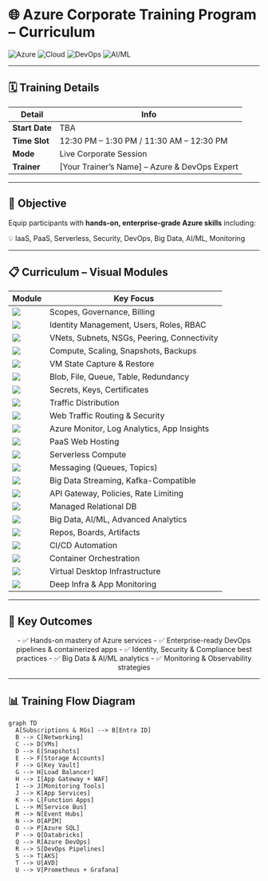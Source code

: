 # 🌐 Azure Corporate Training Program – Curriculum

![Azure](https://img.shields.io/badge/Azure-Microsoft-blue?style=for-the-badge)
![Cloud](https://img.shields.io/badge/Cloud-Professional-orange?style=for-the-badge)
![DevOps](https://img.shields.io/badge/DevOps-CI/CD-green?style=for-the-badge)
![AI/ML](https://img.shields.io/badge/AI%2FML-Advanced-purple?style=for-the-badge)

---

## 🗓 Training Details
| Detail | Info |
|--------|------|
| **Start Date** | TBA |
| **Time Slot** | 12:30 PM – 1:30 PM / 11:30 AM – 12:30 PM |
| **Mode** | Live Corporate Session |
| **Trainer** | [Your Trainer’s Name] – Azure & DevOps Expert |

---

## 🎯 Objective
Equip participants with **hands-on, enterprise-grade Azure skills** including:  

💡 IaaS, PaaS, Serverless, Security, DevOps, Big Data, AI/ML, Monitoring  

---

## 📋 Curriculum – Visual Modules

<div align="center">

| Module | Key Focus |
|--------|-----------|
| <img src="https://img.shields.io/badge/1-Subscriptions%20&%20Resource%20Groups-blue?style=for-the-badge"/> | Scopes, Governance, Billing |
| <img src="https://img.shields.io/badge/2-Entra%20ID%20(Azure%20AD)-blue?style=for-the-badge"/> | Identity Management, Users, Roles, RBAC |
| <img src="https://img.shields.io/badge/3-Networking-blue?style=for-the-badge"/> | VNets, Subnets, NSGs, Peering, Connectivity |
| <img src="https://img.shields.io/badge/4-Virtual%20Machines-blue?style=for-the-badge"/> | Compute, Scaling, Snapshots, Backups |
| <img src="https://img.shields.io/badge/5-Azure%20Snapshots-blue?style=for-the-badge"/> | VM State Capture & Restore |
| <img src="https://img.shields.io/badge/6-Storage%20Accounts-blue?style=for-the-badge"/> | Blob, File, Queue, Table, Redundancy |
| <img src="https://img.shields.io/badge/7-Key%20Vault-blue?style=for-the-badge"/> | Secrets, Keys, Certificates |
| <img src="https://img.shields.io/badge/8-Load%20Balancers%20(L4)-blue?style=for-the-badge"/> | Traffic Distribution |
| <img src="https://img.shields.io/badge/9-Application%20Gateway%20(L7%20+%20WAF)-blue?style=for-the-badge"/> | Web Traffic Routing & Security |
| <img src="https://img.shields.io/badge/10-Monitoring%20Tools-blue?style=for-the-badge"/> | Azure Monitor, Log Analytics, App Insights |
| <img src="https://img.shields.io/badge/11-App%20Services-blue?style=for-the-badge"/> | PaaS Web Hosting |
| <img src="https://img.shields.io/badge/12-Function%20Apps-blue?style=for-the-badge"/> | Serverless Compute |
| <img src="https://img.shields.io/badge/13-Service%20Bus-blue?style=for-the-badge"/> | Messaging (Queues, Topics) |
| <img src="https://img.shields.io/badge/14-Event%20Hubs-blue?style=for-the-badge"/> | Big Data Streaming, Kafka-Compatible |
| <img src="https://img.shields.io/badge/15-API%20Management-blue?style=for-the-badge"/> | API Gateway, Policies, Rate Limiting |
| <img src="https://img.shields.io/badge/16-Azure%20SQL%20Database-blue?style=for-the-badge"/> | Managed Relational DB |
| <img src="https://img.shields.io/badge/17-Databricks-blue?style=for-the-badge"/> | Big Data, AI/ML, Advanced Analytics |
| <img src="https://img.shields.io/badge/18-Azure%20DevOps-blue?style=for-the-badge"/> | Repos, Boards, Artifacts |
| <img src="https://img.shields.io/badge/19-DevOps%20Pipelines-blue?style=for-the-badge"/> | CI/CD Automation |
| <img src="https://img.shields.io/badge/20-AKS-blue?style=for-the-badge"/> | Container Orchestration |
| <img src="https://img.shields.io/badge/21-AVD-blue?style=for-the-badge"/> | Virtual Desktop Infrastructure |
| <img src="https://img.shields.io/badge/22-Prometheus%20+%20Grafana-blue?style=for-the-badge"/> | Deep Infra & App Monitoring |

</div>

---

## 🌟 Key Outcomes
<div align="center">
- ✅ Hands-on mastery of Azure services  
- ✅ Enterprise-ready DevOps pipelines & containerized apps  
- ✅ Identity, Security & Compliance best practices  
- ✅ Big Data & AI/ML analytics  
- ✅ Monitoring & Observability strategies
</div>

---

## 📊 Training Flow Diagram

```mermaid
graph TD
  A[Subscriptions & RGs] --> B[Entra ID]
  B --> C[Networking]
  C --> D[VMs]
  D --> E[Snapshots]
  E --> F[Storage Accounts]
  F --> G[Key Vault]
  G --> H[Load Balancer]
  H --> I[App Gateway + WAF]
  I --> J[Monitoring Tools]
  J --> K[App Services]
  K --> L[Function Apps]
  L --> M[Service Bus]
  M --> N[Event Hubs]
  N --> O[APIM]
  O --> P[Azure SQL]
  P --> Q[Databricks]
  Q --> R[Azure DevOps]
  R --> S[DevOps Pipelines]
  S --> T[AKS]
  T --> U[AVD]
  U --> V[Prometheus + Grafana]
